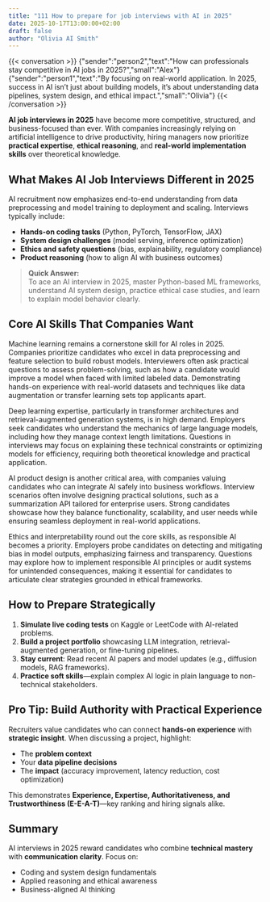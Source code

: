 ```yaml
---
title: "111 How to prepare for job interviews with AI in 2025"
date: 2025-10-17T13:00:00+02:00
draft: false
author: "Olivia AI Smith"
---
```

{{< conversation >}}
{"sender":"person2","text":"How can professionals stay competitive in AI jobs in 2025?","small":"Alex"}
{"sender":"person1","text":"By focusing on real-world application. In 2025, success in AI isn’t just about building models, it’s about understanding data pipelines, system design, and ethical impact.","small":"Olivia"}
{{< /conversation >}}

**AI job interviews in 2025** have become more competitive, structured, and business-focused than ever. With companies increasingly relying on artificial intelligence to drive productivity, hiring managers now prioritize **practical expertise**, **ethical reasoning**, and **real-world implementation skills** over theoretical knowledge.

## What Makes AI Job Interviews Different in 2025

AI recruitment now emphasizes end-to-end understanding from data preprocessing and model training to deployment and scaling. Interviews typically include:
- **Hands-on coding tasks** (Python, PyTorch, TensorFlow, JAX)
- **System design challenges** (model serving, inference optimization)
- **Ethics and safety questions** (bias, explainability, regulatory compliance)
- **Product reasoning** (how to align AI with business outcomes)

> **Quick Answer:**  
> To ace an AI interview in 2025, master Python-based ML frameworks, understand AI system design, practice ethical case studies, and learn to explain model behavior clearly.

## Core AI Skills That Companies Want

Machine learning remains a cornerstone skill for AI roles in 2025. Companies prioritize candidates who excel in data preprocessing and feature selection to build robust models. Interviewers often ask practical questions to assess problem-solving, such as how a candidate would improve a model when faced with limited labeled data. Demonstrating hands-on experience with real-world datasets and techniques like data augmentation or transfer learning sets top applicants apart.

Deep learning expertise, particularly in transformer architectures and retrieval-augmented generation systems, is in high demand. Employers seek candidates who understand the mechanics of large language models, including how they manage context length limitations. Questions in interviews may focus on explaining these technical constraints or optimizing models for efficiency, requiring both theoretical knowledge and practical application.

AI product design is another critical area, with companies valuing candidates who can integrate AI safely into business workflows. Interview scenarios often involve designing practical solutions, such as a summarization API tailored for enterprise users. Strong candidates showcase how they balance functionality, scalability, and user needs while ensuring seamless deployment in real-world applications.

Ethics and interpretability round out the core skills, as responsible AI becomes a priority. Employers probe candidates on detecting and mitigating bias in model outputs, emphasizing fairness and transparency. Questions may explore how to implement responsible AI principles or audit systems for unintended consequences, making it essential for candidates to articulate clear strategies grounded in ethical frameworks.


## How to Prepare Strategically
1. **Simulate live coding tests** on Kaggle or LeetCode with AI-related problems.  
2. **Build a project portfolio** showcasing LLM integration, retrieval-augmented generation, or fine-tuning pipelines.  
3. **Stay current**: Read recent AI papers and model updates (e.g., diffusion models, RAG frameworks).  
4. **Practice soft skills**—explain complex AI logic in plain language to non-technical stakeholders.  

## Pro Tip: Build Authority with Practical Experience
Recruiters value candidates who can connect **hands-on experience** with **strategic insight**. When discussing a project, highlight:
- The **problem context**
- Your **data pipeline decisions**
- The **impact** (accuracy improvement, latency reduction, cost optimization)

This demonstrates **Experience, Expertise, Authoritativeness, and Trustworthiness (E-E-A-T)**—key ranking and hiring signals alike.

## Summary
AI interviews in 2025 reward candidates who combine **technical mastery** with **communication clarity**. Focus on:
- Coding and system design fundamentals  
- Applied reasoning and ethical awareness  
- Business-aligned AI thinking  

